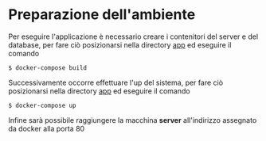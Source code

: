 # Preparazione dell'ambiente

Per eseguire l'applicazione è necessario creare i contenitori del server e del database, per fare ciò posizionarsi nella directory [app](app/) ed eseguire il comando

    $ docker-compose build
Successivamente occorre effettuare l'up del sistema, per fare ciò posizionarsi nella directory [app](app/) ed eseguire il comando

    $ docker-compose up

Infine sarà possibile raggiungere la macchina **server** all'indirizzo assegnato da docker alla porta 80
